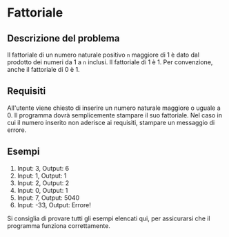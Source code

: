 # Fattoriale

## Descrizione del problema

Il fattoriale di un numero naturale positivo ```n``` maggiore di 1  è dato dal prodotto dei numeri da 1 a ```n``` inclusi. Il fattoriale di 1 è 1. Per convenzione, anche il fattoriale di 0 è 1.

## Requisiti

All'utente viene chiesto di inserire un numero naturale maggiore o uguale a 0. Il programma dovrà semplicemente stampare il suo fattoriale. Nel caso in cui il numero inserito non aderisce ai requisiti, stampare un messaggio di errore.

## Esempi

1. Input: 3, Output: 6
2. Input: 1, Output: 1
3. Input: 2, Output: 2
4. Input: 0, Output: 1
5. Input: 7, Output: 5040
6. Input: -33, Output: Errore!

Si consiglia di provare tutti gli esempi elencati qui, per assicurarsi che il programma funziona correttamente.
 
